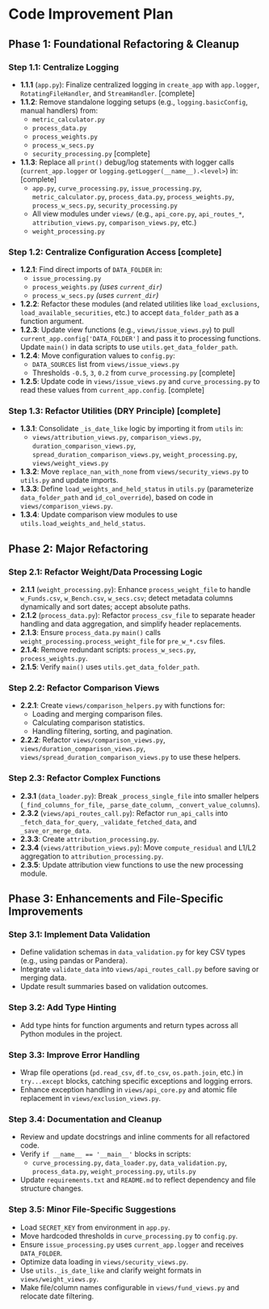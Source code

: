 # Code Improvement Plan

## Phase 1: Foundational Refactoring & Cleanup

### Step 1.1: Centralize Logging
- **1.1.1** (`app.py`): Finalize centralized logging in `create_app` with `app.logger`, `RotatingFileHandler`, and `StreamHandler`. [complete]
- **1.1.2**: Remove standalone logging setups (e.g., `logging.basicConfig`, manual handlers) from:
  - `metric_calculator.py`
  - `process_data.py`
  - `process_weights.py`
  - `process_w_secs.py`
  - `security_processing.py` [complete]
- **1.1.3**: Replace all `print()` debug/log statements with logger calls (`current_app.logger` or `logging.getLogger(__name__).<level>`) in: [complete]
  - `app.py`, `curve_processing.py`, `issue_processing.py`, `metric_calculator.py`, `process_data.py`, `process_weights.py`, `process_w_secs.py`, `security_processing.py`
  - All view modules under `views/` (e.g., `api_core.py`, `api_routes_*`, `attribution_views.py`, `comparison_views.py`, etc.)
  - `weight_processing.py`

### Step 1.2: Centralize Configuration Access [complete]
- **1.2.1**: Find direct imports of `DATA_FOLDER` in:
  - `issue_processing.py`
  - `process_weights.py` *(uses `current_dir`)*
  - `process_w_secs.py` *(uses `current_dir`)*
- **1.2.2**: Refactor these modules (and related utilities like `load_exclusions`, `load_available_securities`, etc.) to accept `data_folder_path` as a function argument.
- **1.2.3**: Update view functions (e.g., `views/issue_views.py`) to pull `current_app.config['DATA_FOLDER']` and pass it to processing functions. Update `main()` in data scripts to use `utils.get_data_folder_path`.
- **1.2.4**: Move configuration values to `config.py`:
  - `DATA_SOURCES` list from `views/issue_views.py`
  - Thresholds `-0.5`, `3`, `0.2` from `curve_processing.py` [complete]
- **1.2.5**: Update code in `views/issue_views.py` and `curve_processing.py` to read these values from `current_app.config`. [complete]

### Step 1.3: Refactor Utilities (DRY Principle) [complete]
- **1.3.1**: Consolidate `_is_date_like` logic by importing it from `utils` in:
  - `views/attribution_views.py`, `comparison_views.py`, `duration_comparison_views.py`, `spread_duration_comparison_views.py`, `weight_processing.py`, `views/weight_views.py`
- **1.3.2**: Move `replace_nan_with_none` from `views/security_views.py` to `utils.py` and update imports.
- **1.3.3**: Define `load_weights_and_held_status` in `utils.py` (parameterize `data_folder_path` and `id_col_override`), based on code in `views/comparison_views.py`.
- **1.3.4**: Update comparison view modules to use `utils.load_weights_and_held_status`.

## Phase 2: Major Refactoring

### Step 2.1: Refactor Weight/Data Processing Logic
- **2.1.1** (`weight_processing.py`): Enhance `process_weight_file` to handle `w_Funds.csv`, `w_Bench.csv`, `w_secs.csv`; detect metadata columns dynamically and sort dates; accept absolute paths.
- **2.1.2** (`process_data.py`): Refactor `process_csv_file` to separate header handling and data aggregation, and simplify header replacements.
- **2.1.3**: Ensure `process_data.py` `main()` calls `weight_processing.process_weight_file` for `pre_w_*.csv` files.
- **2.1.4**: Remove redundant scripts: `process_w_secs.py`, `process_weights.py`.
- **2.1.5**: Verify `main()` uses `utils.get_data_folder_path`.

### Step 2.2: Refactor Comparison Views
- **2.2.1**: Create `views/comparison_helpers.py` with functions for:
  - Loading and merging comparison files.
  - Calculating comparison statistics.
  - Handling filtering, sorting, and pagination.
- **2.2.2**: Refactor `views/comparison_views.py`, `views/duration_comparison_views.py`, `views/spread_duration_comparison_views.py` to use these helpers.

### Step 2.3: Refactor Complex Functions
- **2.3.1** (`data_loader.py`): Break `_process_single_file` into smaller helpers (`_find_columns_for_file`, `_parse_date_column`, `_convert_value_columns`).
- **2.3.2** (`views/api_routes_call.py`): Refactor `run_api_calls` into `_fetch_data_for_query`, `_validate_fetched_data`, and `_save_or_merge_data`.
- **2.3.3**: Create `attribution_processing.py`.
- **2.3.4** (`views/attribution_views.py`): Move `compute_residual` and L1/L2 aggregation to `attribution_processing.py`.
- **2.3.5**: Update attribution view functions to use the new processing module.

## Phase 3: Enhancements and File-Specific Improvements

### Step 3.1: Implement Data Validation
- Define validation schemas in `data_validation.py` for key CSV types (e.g., using pandas or Pandera).
- Integrate `validate_data` into `views/api_routes_call.py` before saving or merging data.
- Update result summaries based on validation outcomes.

### Step 3.2: Add Type Hinting
- Add type hints for function arguments and return types across all Python modules in the project.

### Step 3.3: Improve Error Handling
- Wrap file operations (`pd.read_csv`, `df.to_csv`, `os.path.join`, etc.) in `try...except` blocks, catching specific exceptions and logging errors.
- Enhance exception handling in `views/api_core.py` and atomic file replacement in `views/exclusion_views.py`.

### Step 3.4: Documentation and Cleanup
- Review and update docstrings and inline comments for all refactored code.
- Verify `if __name__ == '__main__'` blocks in scripts:
  - `curve_processing.py`, `data_loader.py`, `data_validation.py`, `process_data.py`, `weight_processing.py`, `utils.py`
- Update `requirements.txt` and `README.md` to reflect dependency and file structure changes.

### Step 3.5: Minor File-Specific Suggestions
- Load `SECRET_KEY` from environment in `app.py`.
- Move hardcoded thresholds in `curve_processing.py` to `config.py`.
- Ensure `issue_processing.py` uses `current_app.logger` and receives `DATA_FOLDER`.
- Optimize data loading in `views/security_views.py`.
- Use `utils._is_date_like` and clarify weight formats in `views/weight_views.py`.
- Make file/column names configurable in `views/fund_views.py` and relocate date filtering.